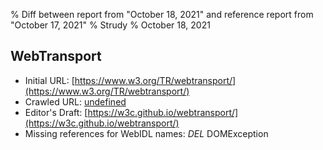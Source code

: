 % Diff between report from "October 18, 2021" and reference report from "October 17, 2021"
% Strudy
% October 18, 2021

## WebTransport

- Initial URL: [https://www.w3.org/TR/webtransport/](https://www.w3.org/TR/webtransport/)
- Crawled URL: [undefined](undefined)
- Editor's Draft: [https://w3c.github.io/webtransport/](https://w3c.github.io/webtransport/)
- Missing references for WebIDL names: *DEL* DOMException



